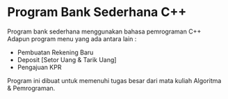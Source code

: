 <h1>Program Bank Sederhana C++</h1>
Program bank sederhana menggunakan bahasa pemrograman C++ <br>
Adapun program menu yang ada antara lain : </br>
<ul>
  <li>Pembuatan Rekening Baru</li>
  <li>Deposit [Setor Uang & Tarik Uang]</li>
  <li>Pengajuan KPR</li>
</ul>
Program ini dibuat untuk memenuhi tugas besar dari mata kuliah Algoritma & Pemrograman.
